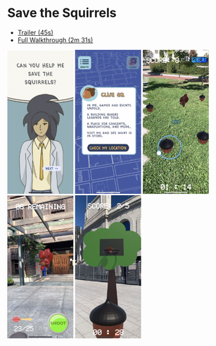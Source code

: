 <!-- Heading -->
# Save the Squirrels
- [Trailer (45s)](https://drive.google.com/file/d/197Qu-HHarw8m6EmL7xBGA26Z6zIUqn9v/view?usp=sharing)
- [Full Walkthrough (2m 31s)](https://drive.google.com/file/d/11w2Rj8c51FCpedhvSHX7FfIYxLyAPJa6/view?usp=sharing)


<!-- Images -->
<p>
<img src="https://github.com/timwang27/save-the-squirrels/blob/main/docs/assets/images/pic1.png" width="150">
<img src="https://github.com/timwang27/save-the-squirrels/blob/main/docs/assets/images/pic2.png" width="150">
<img src="https://github.com/timwang27/save-the-squirrels/blob/main/docs/assets/images/pic3.png" width="150">
<img src="https://github.com/timwang27/save-the-squirrels/blob/main/docs/assets/images/pic4.png" width="150">
<img src="https://github.com/timwang27/save-the-squirrels/blob/main/docs/assets/images/pic5.png" width="150">
</p>
